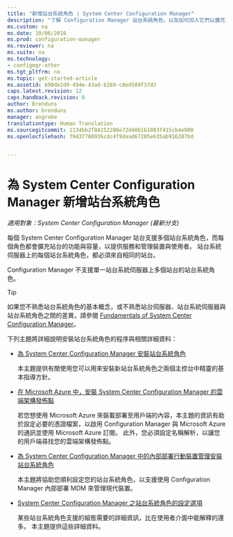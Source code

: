 ```yaml
---
title: "新增站台系統角色 | System Center Configuration Manager"
description: "了解 Configuration Manager 站台系統角色，以及如何加入它們以擴充站台的功能和容量。"
ms.custom: na
ms.date: 10/06/2016
ms.prod: configuration-manager
ms.reviewer: na
ms.suite: na
ms.technology:
- configmgr-other
ms.tgt_pltfrm: na
ms.topic: get-started-article
ms.assetid: b90de2d9-494e-43ad-b269-c8ed589f37d3
caps.latest.revision: 12
caps.handback.revision: 0
author: Brenduns
ms.author: brenduns
manager: angrobe
translationtype: Human Translation
ms.sourcegitcommit: 1134bb2f04152288e72d40b1b1083f415cb4e900
ms.openlocfilehash: f9437760936cdc4f9daad67205e635ab916207bd


---
```

# <a name="add-site-system-roles-for-system-center-configuration-manager"></a>為 System Center Configuration Manager 新增站台系統角色

*適用對象：System Center Configuration Manager (最新分支)*

每個 System Center Configuration Manager 站台支援多個站台系統角色，而每個角色都會擴充站台的功能與容量，以提供服務和管理裝置與使用者。 站台系統伺服器上的每個站台系統角色，都必須來自相同的站台。   

Configuration Manager 不支援單一站台系統伺服器上多個站台的站台系統角色。  

> [!TIP]  
>  如果您不熟悉站台系統角色的基本概念，或不熟悉站台伺服器、站台系統伺服器與站台系統角色之間的差異，請參閱 [Fundamentals of System Center Configuration Manager](../../../../core/understand/fundamentals.md)。  

 下列主題將詳細說明安裝站台系統角色的程序與相關詳細資料：  

-   [為 System Center Configuration Manager 安裝站台系統角色](../../../../core/servers/deploy/configure/install-site-system-roles.md)  

     本主題提供有關使用您可以用來安裝新站台系統角色之兩個主控台中精靈的基本指導方針。  

-   [在 Microsoft Azure 中，安裝 System Center Configuration Manager 的雲端架構發佈點](../../../../core/servers/deploy/configure/install-cloud-based-distribution-points-in-microsoft-azure.md)  

    若您想使用 Microsoft Azure 來裝載部署至用戶端的內容，本主題的資訊有助於設定必要的憑證檔案，以啟用 Configuration Manager 與 Microsoft Azure 的通訊並使用 Microsoft Azure 訂閱。 此外，您必須設定名稱解析，以讓您的用戶端尋找您的雲端架構發佈點。  

-   [為 System Center Configuration Manager 中的內部部署行動裝置管理安裝站台系統角色](../../../../mdm/get-started/install-site-system-roles-for-on-premises-mdm.md)  

     本主題將協助您順利設定您的站台系統角色，以支援使用 Configuration Manager 內部部署 MDM 來管理現代裝置。  

-   [System Center Configuration Manager 之站台系統角色的設定選項](../../../../core/servers/deploy/configure/configuration-options-for-site-system-roles.md)  

     某些站台系統角色支援的組態需要的詳細資訊，比在使用者介面中能解釋的還多。 本主題提供這些詳細資料。  



<!--HONumber=Nov16_HO1-->



